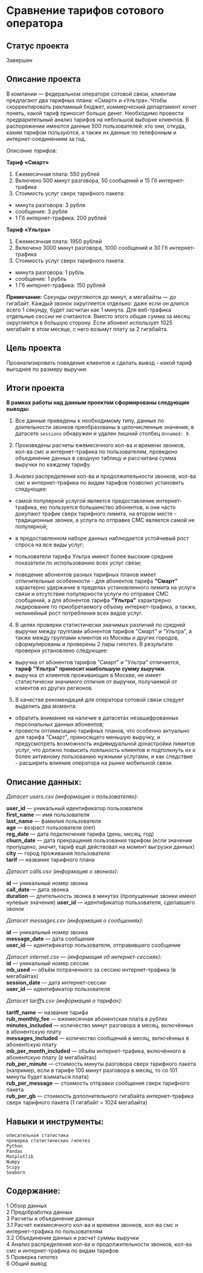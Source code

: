 # Сравнение тарифов сотового оператора

## Статус проекта
Завершен

## Описание проекта

В компании — федеральном операторе сотовой связи, клиентам предлагают два тарифных плана: «Смарт» и «Ультра». Чтобы скорректировать рекламный бюджет, коммерческий департамент хочет понять, какой тариф приносит больше денег.
Необходимо провести предварительный анализ тарифов на небольшой выборке клиентов. В распоряжении имеются данные 500 пользователей: кто они, откуда, каким тарифом пользуются, а также их данные по телефонным и интернет-соединениям за год. 

*Описание тарифов:*

**Тариф «Смарт»**
1.	Ежемесячная плата: 550 рублей
2.	Включено 500 минут разговора, 50 сообщений и 15 Гб интернет-трафика
3.	Стоимость услуг сверх тарифного пакета:
-	минута разговора: 3 рубля
-	сообщение: 3 рубля
-	1 Гб интернет-трафика: 200 рублей

**Тариф «Ультра»**
1.	Ежемесячная плата: 1950 рублей
2.	Включено 3000 минут разговора, 1000 сообщений и 30 Гб интернет-трафика
3.	Стоимость услуг сверх тарифного пакета:
-	минута разговора: 1 рубль
-	сообщение: 1 рубль
-	1 Гб интернет-трафика: 150 рублей

**Примечание:**
Секунды округляются до минут, а мегабайты — до гигабайт. Каждый звонок округляется отдельно: даже если он длился всего 1 секунду, будет засчитан как 1 минута.
Для веб-трафика отдельные сессии не считаются. Вместо этого общая сумма за месяц округляется в бо́льшую сторону. Если абонент использует 1025 мегабайт в этом месяце, с него возьмут плату за 2 гигабайта.

## Цель проекта  

Проанализировать поведение клиентов и сделать вывод - какой тариф выгоднее по размеру выручки.

## Итоги проекта  

**В рамках работы над данным проектом сформированы следующие выводы:**
1. Все данные приведены к необходимому типу, данные по длительности звонков преобразованы в целочисленные значения, в датасете `sessions` обнаружен и удален лишний столбец `Unnamed: 0`.  

2. Произведены расчеты ежемесячного кол-ва и времени звонков, кол-ва смс и интернет-трафика по пользователям, проведено объединение данных в сводную таблицу и рассчитана сумма выручки по каждому тарифу.  

3. Анализ распределения кол-ва и продолжительности звонков, кол-ва смс и интернет-трафика по видам тарифов позволил установить следующее:  

 - самой популярной услугой является предоставление интернет-трафика, ею пользуется большинство абонентов, и они часто докупают трафик сверх тарифного лимита, на втором месте - традиционные звонки, а услуга по отправке СМС является самой не популярной;  

 - в предоставленном наборе данных наблюдается устойчивый рост спроса на все виды услуг;  

 - пользователи тарифа Ультра имеют более высокие средние показатели по использованию всех услуг связи;

 - поведение абонентов разных тарифных планов имеет отличительные особенности - для абонентов тарифа **"Смарт"** характерно удержание в пределах установленного лимита на услуги связи и отсутствие популярности услуги по отправке СМС сообщений, а для абонентов тарифа **"Ультра"** характрерно лидирование по приобретаемогу объему интернет-трафика, а также, нелинейный рост потребления всех видов услуг.  

4. В целях проверки статистически значимых различий по средней выручке между группами абонентов тарифов "Смарт" и "Ультра", а также между группами клиентов из Москвы и других городов, сформулированы и проверены 2 пары гипотез. В результате проверки установлено следующее:
 - выручка от абонентов тарифов "Смарт" и "Ультра" отличается, **тариф "Ультра" приносит наибольшую сумму выручки**.
 - выручка от клиентов проживающих в Москве, не имеет статистически значимого отличия от выручки, получаемой от клиентов из других регионов.  

5. В качестве рекомендаций для оператора сотовой связи следует выделить два момента:
 - обратить внимание на наличие в датасетах незашифрованных персональных данных абонентов;
 - провести оптимизацию тарифных планов, что особенно актуально для тарифа "Смарт", приносящего меньшую выручку, и предусмотреть возможность индивидуальной донастройки лимитов услуг, что должно повысить лояльность клиентов и подтолкнуть их к более активному пользованию нужными услугами, и как следствие - расширить влияние оператора на рынке мобильной связи.

## Описание данных:  

*Датасет users.csv (информация о пользователях):*  

**user_id** — уникальный идентификатор пользователя  
**first_name**  — имя пользователя  
**last_name**  — фамилия пользователя  
**age**  — возраст пользователя (лет)  
**reg_date**  — дата подключения тарифа (день, месяц, год)  
**churn_date**  — дата прекращения пользования тарифом (если значение пропущено, значит, тариф ещё действовал на момент выгрузки данных)  
**city**  — город проживания пользователя  
**tarif**  — название тарифного плана  

*Датасет calls.csv (информация о звонках):*  

**id** — уникальный номер звонка  
**call_date** — дата звонка  
**duration** — длительность звонка в минутах (пропущенные звонки имеют нулевые значения)
**user_id** — идентификатор пользователя, сделавшего звонок  

*Датасет messages.csv (информация о сообщениях):*  

**id** — уникальный номер звонка  
**message_date** — дата сообщения  
**user_id** — идентификатор пользователя, отправившего сообщение  

*Датасет internet.csv — (информация об интернет-сессиях):*  
**id** — уникальный номер сессии  
**mb_used** — объём потраченного за сессию интернет-трафика (в мегабайтах)  
**session_date** — дата интернет-сессии  
**user_id** — идентификатор пользователя  

*Датасет tariffs.csv (информация о тарифах):*  

**tariff_name** — название тарифа  
**rub_monthly_fee** — ежемесячная абонентская плата в рублях  
**minutes_included** — количество минут разговора в месяц, включённых в абонентскую плату  
**messages_included** — количество сообщений в месяц, включённых в абонентскую плату  
**mb_per_month_included** — объём интернет-трафика, включённого в абонентскую плату (в мегабайтах)  
**rub_per_minute** — стоимость минуты разговора сверх тарифного пакета (например, если в тарифе 100 минут разговора в месяц, то со 101 минуты будет взиматься плата)  
**rub_per_message** — стоимость отправки сообщения сверх тарифного пакета  
**rub_per_gb** — стоимость дополнительного гигабайта интернет-трафика сверх тарифного пакета (1 гигабайт = 1024 мегабайта) 

## Навыки и инструменты:

`описательная статистика`  
`проверка статистических гипотез`  
`Python`  
`Pandas`  
`Matplotlib`  
`Numpy`  
`Scipy`  
`Seaborn`  

## Содержание:  

1 Обзор данных  
2 Предобработка данных  
3 Расчеты и объединение данных  
3.1 Расчет ежемесячного кол-ва и времени звонков, кол-ва смс и интернет-трафика по пользователям  
3.2 Объединение данных и расчет суммы выручки  
4 Анализ распределения кол-ва и продолжительности звонков, кол-ва смс и интернет-трафика по видам тарифов  
5 Проверка гипотез  
6 Общий вывод  
